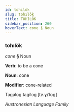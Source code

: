 ```yaml
---
id: tohılök
slug: tohılök
title: TOHILÖK
sidebar_position: 260
hoverText: cone § Noun
---
```


### tohılök

*cone* **§** Noun

**Verb**: to be a cone

**Noun**: cone

**Modifier**: cone-related

Tagalog tagilog [tɐ.ɣɪˈloɡ]

*Austronesian Language Family*